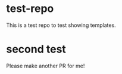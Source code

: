 # test-repo

This is a test repo to test showing templates.

# second test
Please make another PR for me!
